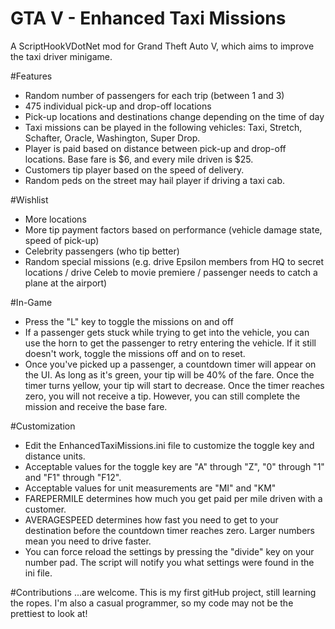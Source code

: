 # GTA V - Enhanced Taxi Missions
A ScriptHookVDotNet mod for Grand Theft Auto V, which aims to improve the taxi driver minigame.



#Features
- Random number of passengers for each trip (between 1 and 3)
- 475 individual pick-up and drop-off locations
- Pick-up locations and destinations change depending on the time of day
- Taxi missions can be played in the following vehicles: Taxi, Stretch, Schafter, Oracle, Washington, Super Drop.
- Player is paid based on distance between pick-up and drop-off locations. Base fare is $6, and every mile driven is $25.
- Customers tip player based on the speed of delivery.
- Random peds on the street may hail player if driving a taxi cab.

#Wishlist
- More locations
- More tip payment factors based on performance (vehicle damage state, speed of pick-up)
- Celebrity passengers (who tip better)
- Random special missions (e.g. drive Epsilon members from HQ to secret locations / drive Celeb to movie premiere / passenger needs to catch a plane at the airport)

#In-Game
- Press the "L" key to toggle the missions on and off
- If a passenger gets stuck while trying to get into the vehicle, you can use the horn to get the passenger to retry entering the vehicle. If it still doesn't work, toggle the missions off and on to reset.
- Once you've picked up a passenger, a countdown timer will appear on the UI. As long as it's green, your tip will be 40% of the fare. Once the timer turns yellow, your tip will start to decrease. Once the timer reaches zero, you will not receive a tip. However, you can still complete the mission and receive the base fare.

#Customization
- Edit the EnhancedTaxiMissions.ini file to customize the toggle key and distance units.
- Acceptable values for the toggle key are "A" through "Z", "0" through "1" and "F1" through "F12".
- Acceptable values for unit measurements are "MI" and "KM"
- FAREPERMILE determines how much you get paid per mile driven with a customer.
- AVERAGESPEED determines how fast you need to get to your destination before the countdown timer reaches zero. Larger numbers mean you need to drive faster.
- You can force reload the settings by pressing the "divide" key on your number pad. The script will notify you what settings were found in the ini file.

#Contributions
...are welcome. This is my first gitHub project, still learning the ropes. I'm also a casual programmer, so my code may not be the prettiest to look at!
